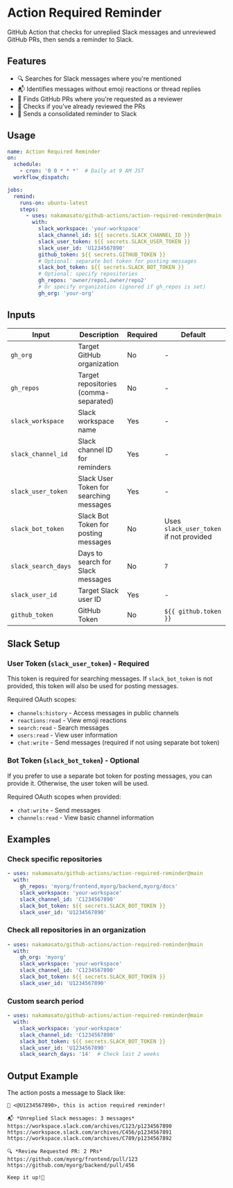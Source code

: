 # Action Required Reminder

GitHub Action that checks for unreplied Slack messages and unreviewed GitHub PRs, then sends a reminder to Slack.

## Features

- 🔍 Searches for Slack messages where you're mentioned
- 📬 Identifies messages without emoji reactions or thread replies
- 🔎 Finds GitHub PRs where you're requested as a reviewer
- 📝 Checks if you've already reviewed the PRs
- 📢 Sends a consolidated reminder to Slack

## Usage

```yaml
name: Action Required Reminder
on:
  schedule:
    - cron: '0 0 * * *'  # Daily at 9 AM JST
  workflow_dispatch:

jobs:
  remind:
    runs-on: ubuntu-latest
    steps:
      - uses: nakamasato/github-actions/action-required-reminder@main
        with:
          slack_workspace: 'your-workspace'
          slack_channel_id: ${{ secrets.SLACK_CHANNEL_ID }}
          slack_user_token: ${{ secrets.SLACK_USER_TOKEN }}
          slack_user_id: 'U1234567890'
          github_token: ${{ secrets.GITHUB_TOKEN }}
          # Optional: separate bot token for posting messages
          slack_bot_token: ${{ secrets.SLACK_BOT_TOKEN }}
          # Optional: specify repositories
          gh_repos: 'owner/repo1,owner/repo2'
          # Or specify organization (ignored if gh_repos is set)
          gh_org: 'your-org'
```

## Inputs

| Input | Description | Required | Default |
|-------|-------------|----------|---------|
| `gh_org` | Target GitHub organization | No | - |
| `gh_repos` | Target repositories (comma-separated) | No | - |
| `slack_workspace` | Slack workspace name | Yes | - |
| `slack_channel_id` | Slack channel ID for reminders | Yes | - |
| `slack_user_token` | Slack User Token for searching messages | Yes | - |
| `slack_bot_token` | Slack Bot Token for posting messages | No | Uses `slack_user_token` if not provided |
| `slack_search_days` | Days to search for Slack messages | No | `7` |
| `slack_user_id` | Target Slack user ID | Yes | - |
| `github_token` | GitHub Token | No | `${{ github.token }}` |

## Slack Setup

### User Token (`slack_user_token`) - Required
This token is required for searching messages. If `slack_bot_token` is not provided, this token will also be used for posting messages.

Required OAuth scopes:
- `channels:history` - Access messages in public channels
- `reactions:read` - View emoji reactions
- `search:read` - Search messages
- `users:read` - View user information
- `chat:write` - Send messages (required if not using separate bot token)

### Bot Token (`slack_bot_token`) - Optional
If you prefer to use a separate bot token for posting messages, you can provide it. Otherwise, the user token will be used.

Required OAuth scopes when provided:
- `chat:write` - Send messages
- `channels:read` - View basic channel information

## Examples

### Check specific repositories

```yaml
- uses: nakamasato/github-actions/action-required-reminder@main
  with:
    gh_repos: 'myorg/frontend,myorg/backend,myorg/docs'
    slack_workspace: 'your-workspace'
    slack_channel_id: 'C1234567890'
    slack_bot_token: ${{ secrets.SLACK_BOT_TOKEN }}
    slack_user_id: 'U1234567890'
```

### Check all repositories in an organization

```yaml
- uses: nakamasato/github-actions/action-required-reminder@main
  with:
    gh_org: 'myorg'
    slack_workspace: 'your-workspace'
    slack_channel_id: 'C1234567890'
    slack_bot_token: ${{ secrets.SLACK_BOT_TOKEN }}
    slack_user_id: 'U1234567890'
```

### Custom search period

```yaml
- uses: nakamasato/github-actions/action-required-reminder@main
  with:
    slack_workspace: 'your-workspace'
    slack_channel_id: 'C1234567890'
    slack_bot_token: ${{ secrets.SLACK_BOT_TOKEN }}
    slack_user_id: 'U1234567890'
    slack_search_days: '14'  # Check last 2 weeks
```

## Output Example

The action posts a message to Slack like:

```
👋 <@U1234567890>, this is action required reminder!

📬 *Unreplied Slack messages: 3 messages*
https://workspace.slack.com/archives/C123/p1234567890
https://workspace.slack.com/archives/C456/p1234567891
https://workspace.slack.com/archives/C789/p1234567892

🔍 *Review Requested PR: 2 PRs*
https://github.com/myorg/frontend/pull/123
https://github.com/myorg/backend/pull/456

Keep it up!💪
```
